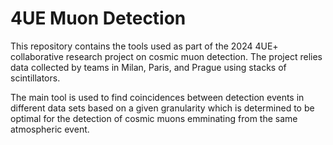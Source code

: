 # 4UE Muon Detection

This repository contains the tools used as part of the 2024 4UE+ collaborative research project on cosmic muon detection. The project relies data collected by teams in Milan, Paris, and Prague using stacks of scintillators. 

The main tool is used to find coincidences between detection events in different data sets based on a given granularity which is determined to be optimal for the detection of cosmic muons emminating from the same atmospheric event.
